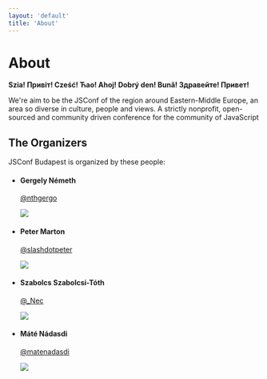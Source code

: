 ```yaml
---
layout: 'default'
title: 'About'
---
```


<h1>
	About
</h1>

<p>
    <strong>Szia! Привіт! Cześć! Ћао! Ahoj! Dobrý den! Bună! Здравейте! Привет!</strong>
</p>
<p>
    We're aim to be the JSConf of the region around Eastern-Middle Europe, an area so diverse in culture, people and views.
    A strictly nonprofit, open-sourced and community driven conference for the community of JavaScript
</p>

<h2>
    The Organizers
</h2>

<p>
    JSConf Budapest is organized by these people:
</p>

<ul class="organizers">
    <li>
        <h4>Gergely Németh</h4>
        <p><a href="https://twitter.com/nthgergo">@nthgergo</a></p>
        <span class="image"><img src="https://pbs.twimg.com/profile_images/413363282196439040/DGVY8P1p_400x400.jpeg" /></span>
    </li>
    <li>
        <h4>Peter Marton</h4>
        <p><a href="https://twitter.com/slashdotpeter">@slashdotpeter</a></p>
        <span class="image"><img src="https://pbs.twimg.com/profile_images/557174511112433664/LipzrD_T_400x400.jpeg" /></span>
    </li>
    <li>
        <h4>Szabolcs Szabolcsi-Tóth</h4>
        <p><a href="https://twitter.com/_nec">@_Nec</a></p>
        <span class="image"><img src="https://media.licdn.com/mpr/mpr/shrinknp_200_200/p/1/000/072/012/16fc78f.jpg" /></span>
    </li>
    <li>
        <h4>Máté Nádasdi</h4>
        <p><a href="https://twitter.com/matenadasdi">@matenadasdi</a></p>
        <span class="image"><img src="https://pbs.twimg.com/profile_images/3704622941/63129818cb9584da076604263663b809_400x400.png" /></span>
    </li>
</ul>